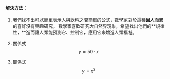#### 解決方法：

1. 我們找不出可以簡單表示人與飲料之間簡單的公式，數學家對於這種**因人而異**的喜好沒有興趣研究。
   數學家喜歡研究大自然界現象，希望找出他們的**規律性，**進而讓人類能預測它、控制它，應用它來增進人類福祉。
2. 關係式   $$y=50\cdot x$$

3. 關係式   $$y=x^{2}$$

### 



